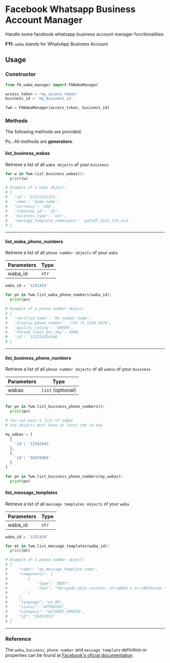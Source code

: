 # Facebook Whatsapp Business Account Manager

Handle some facebook whatsapp business account manager functionalities.

**FYI**: `waba` stands for WhatsApp Business Account

## Usage

### Constructor

```python
from fb_waba_manager import FbWabaManager

access_token = 'my_access_token'
business_id = 'my_business_id'

fwm = FbWabaManager(access_token, business_id)
```

### Methods

The following methods are provided:

Ps.: All methods are **generators**.

#### list_business_wabas

Retrieve a list of all `waba objects` of your `business`

```python
for w in fwm.list_business_wabas():
  print(w)

# Example of a waba object:
# {
#   'id': '21312312321',
#   'name': 'Some name',
#   'currency': 'USD',
#   'timezone_id': '25',
#   'business_type': 'ent',
#   'message_template_namespace': 'gafsdf_2132_213_asd'
# }
```

---

#### list_waba_phone_numbers

Retrieve a list of all `phone number objects` of your `waba`

| Parameters | Type  |
|------------|-------|
| waba_id    | `str` |

```python
waba_id = '1231434'

for pn in fwm.list_waba_phone_numbers(waba_id):
  print(pn)

# Example of a phone number object:
# {
#   'verified_name': 'My number name',
#   'display_phone_number': '+55 73 1234-5678',
#   'quality_rating': 'GREEN',
#   'thread_limit_per_day': 1000,
#   'id': '132354254546'
# }
```

---

#### list_business_phone_numbers

Retrieve a list of all `phone number objects` of all `wabas` of your `business`

| Parameters | Type              |
|------------|-------------------|
| wabas      | `list` (optional) |

```python

for pn in fwm.list_business_phone_numbers():
  print(pn)

# You can pass a list of wabas
# the objects must have at least the id key

my_wabas = [
  {
    'id': '12342443'
  },
  {
    'id': '56355465'
  }
]

for pn in fwm.list_business_phone_numbers(my_wabas):
  print(pn)
```

#### list_message_templates

Retrieve a list of all `message templates objects` of your `waba`

| Parameters | Type  |
|------------|-------|
| waba_id    | `str` |

```python
waba_id = '1231434'

for mt in fwm.list_message_templates(waba_id):
  print(mt)

# Example of a phone number object:
# {
#     "name": "my_message_template_name",
#     "components": [
#         {
#             "type": "BODY",
#             "text": "Obrigado pelo contato, at\u00e9 a pr\u00f3xima.\\n\\n:)"
#         }
#     ],
#     "language": "pt_BR",
#     "status": "APPROVED",
#     "category": "ACCOUNT_UPDATE",
#     "id": "16453353"
# }
```

---

### Reference

The `waba`, `business`, `phone number` and `message template` definition or properties can be found at [Facebook's oficial documentation](https://developers.facebook.com/docs/whatsapp/business-management-api)
